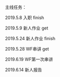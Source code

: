 主线任务：<p>
  2019.5.8 入职 finish<p>
     2019.5.9 新人作业 get<p>
     2019.5.24 新人作业 finish<p>
        2019.5.28 WF串讲 get<p>
        2019.6.19 WF第一次串讲 <p>
            2019.6.14 新人报告
           
